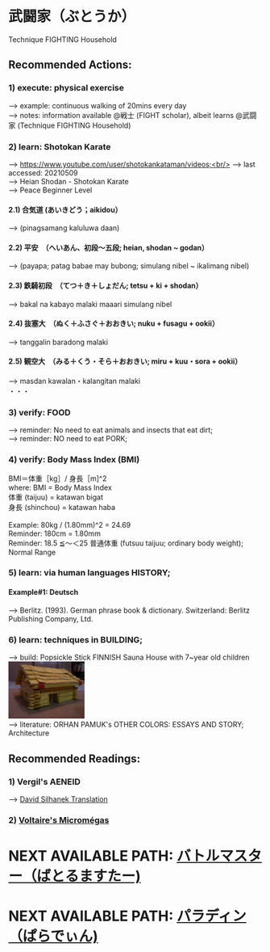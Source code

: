 # 武闘家（ぶとうか）
Technique FIGHTING Household

## Recommended Actions:
### 1) execute: physical exercise 
--> example: continuous walking of 20mins every day<br/>
--> notes: information available @戦士 (FIGHT scholar), albeit learns @武闘家 (Technique FIGHTING Household)

### 2) learn: Shotokan Karate
--> https://www.youtube.com/user/shotokankataman/videos;<br/>
--> last accessed: 20210509<br/>
--> Heian Shodan - Shotokan Karate<br/>
--> Peace Beginner Level

#### 2.1) 合気道 (あいきどう；aikidou）
--> (pinagsamang kaluluwa daan)<br/>

#### 2.2) 平安　（へいあん、初段～五段; heian, shodan ~ godan）
--> (payapa; patag babae may bubong; simulang nibel ~ ikalimang nibel)<br/>

#### 2.3) 鉄騎初段　（てつ＋き＋しょだん; tetsu + ki + shodan）
--> bakal na kabayo malaki maaari simulang nibel<br/>

#### 2.4) 抜塞大　（ぬく＋ふさぐ＋おおきい; nuku + fusagu + ookii）
--> tanggalin baradong malaki

#### 2.5) 観空大　（みる＋くう・そら＋おおきい; miru + kuu・sora + ookii）
--> masdan kawalan・kalangitan malaki
<br/>
・・・

### 3) verify: FOOD
--> reminder: No need to eat animals and insects that eat dirt;<br/>
--> reminder: NO need to eat PORK;

### 4) verify: Body Mass Index (BMI)
BMI＝体重［kg］/ 身長［m]^2<br/>
where: BMI = Body Mass Index<br/>
体重 (taijuu) = katawan bigat<br/>
身長 (shinchou) = katawan haba<br/>
<br/>
Example: 80kg / (1.80mm)^2 = 24.69<br/>
Reminder: 180cm = 1.80mm<br/>
Reminder: 18.5 ≦～＜25 普通体重 (futsuu taijuu; ordinary body weight); Normal Range

### 5) learn: via human languages HISTORY; 
#### Example#1: Deutsch
--> Berlitz. (1993). German phrase book & dictionary. Switzerland: Berlitz Publishing Company, Ltd.

### 6) learn: techniques in BUILDING; 
--> build: Popsickle Stick FINNISH Sauna House with 7~year old children<br/>
<img src="https://github.com/masarapmabuhay/-/blob/main/res/builtPopsickleStickSaunaHouseWith7YrOldNephew20161217.jpg" width="30%">
<br/>
--> literature: ORHAN PAMUK's OTHER COLORS: ESSAYS AND STORY; Architecture

## Recommended Readings:
### 1) Vergil's AENEID
--> [David Silhanek Translation](https://www.amazon.com/Homers-Iliad-Vergils-Aeneid-Silhanek/dp/B000SHU4N8)

### 2) [Voltaire's Micromégas](https://www.amazon.com/French-Stories-Fran%C3%A7ais-Dual-Language-English/dp/0486264432)

# NEXT AVAILABLE PATH: [バトルマスター（ばとるますたー)](https://github.com/masarapmabuhay/-/blob/main/BATORUMASUTA-.md)
# NEXT AVAILABLE PATH: [パラディン（ぱらでぃん)](https://github.com/masarapmabuhay/-/blob/main/PARADIN.md)
